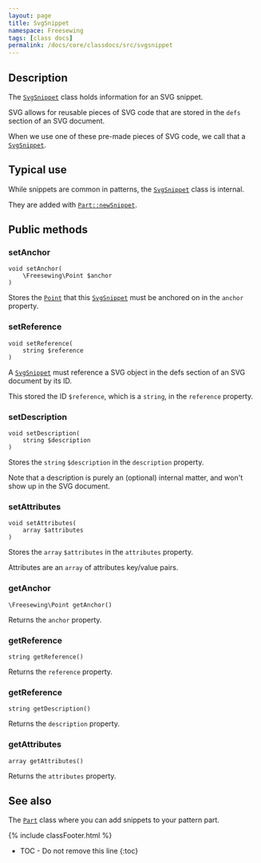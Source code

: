 ```yaml
---
layout: page
title: SvgSnippet
namespace: Freesewing
tags: [class docs]
permalink: /docs/core/classdocs/src/svgsnippet
---
```

## Description 

The [`SvgSnippet`](svgsnippet) class holds information for an SVG snippet.

SVG allows for reusable pieces of SVG code that are stored in the `defs` section
of an SVG document.

When we use one of these pre-made pieces of SVG code, we call that a [`SvgSnippet`](svgsnippet).

## Typical use

While snippets are common in patterns, the [`SvgSnippet`](svgsnippet) class is internal. 

They are added with [`Part::newSnippet`](part#newsnippet).

## Public methods

### setAnchor

```php?start_inline=1
void setAnchor( 
    \Freesewing\Point $anchor 
)
```
Stores the [`Point`](point) that this [`SvgSnippet`](svgsnippet) must be anchored on
in the `anchor` property.

### setReference

```php?start_inline=1
void setReference( 
    string $reference 
)
```
A [`SvgSnippet`](svgsnippet) must reference a SVG object in the defs section of an 
SVG document by its ID.

This stored the ID `$reference`, which is a `string`, in the `reference` property.

### setDescription

```php?start_inline=1
void setDescription( 
    string $description 
)
```
Stores the `string` `$description` in the `description` property.

Note that a description is purely an (optional) internal matter, and won't show up in the SVG document.

### setAttributes

```php?start_inline=1
void setAttributes( 
    array $attributes 
)
```
Stores the `array` `$attributes` in the `attributes` property.

Attributes are an `array` of attributes key/value pairs.

### getAnchor

```php?start_inline=1
\Freesewing\Point getAnchor()
```
Returns the `anchor` property.

### getReference

```php?start_inline=1
string getReference()
```
Returns the `reference` property.

### getReference

```php?start_inline=1
string getDescription()
```
Returns the `description` property.

### getAttributes

```php?start_inline=1
array getAttributes()
```
Returns the `attributes` property.


## See also

The [`Part`](part) class where you can add snippets to your pattern part.

{% include classFooter.html %}
* TOC - Do not remove this line
{:toc}
